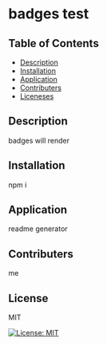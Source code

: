 # badges test


  ## Table of Contents
  - [Description](#description)
  - [Installation](#installation)
  - [Application](#application)
  - [Contributers](#contributers)
  - [Liceneses](#liceneses)

  ## Description 
  <p> badges will render </p>
  
  ## Installation 
  <p> npm i </p>

  ## Application
  <p> readme generator </p>

  ## Contributers
  <p> me </P>

  ## License
  <p> MIT </p>

[![License: MIT](https://img.shields.io/badge/License-MIT-yellow.svg)](https://opensource.org/licenses/MIT)